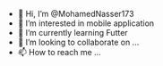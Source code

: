 - 👋 Hi, I’m @MohamedNasser173
- 👀 I’m interested in mobile application
- 🌱 I’m currently learning Futter 
- 💞️ I’m looking to collaborate on ...
- 📫 How to reach me ...

<!---
MohamedNasser173/MohamedNasser173 is a ✨ special ✨ repository because its `README.md` (this file) appears on your GitHub profile.
You can click the Preview link to take a look at your changes.
--->
